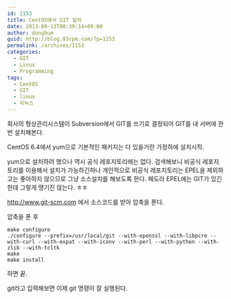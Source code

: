```yaml
---
id: 1153
title: CentOS에서 GIT 설치
date: 2013-09-13T00:39:14+09:00
author: dongbum
guid: http://blog.83rpm.com/?p=1153
permalink: /archives/1153
categories:
  - GIT
  - Linux
  - Programming
tags:
  - CentOS
  - GIT
  - linux
  - 리눅스
---
```

회사의 형상관리시스템이 Subversion에서 GIT를 쓰기로 결정되어 GIT를 내 서버에 한번 설치해본다.

CentOS 6.4에서 yum으로 기본적인 패키지는 다 있을거란 가정하에 설치시작.

yum으로 설치하려 했으나 역시 공식 레포지토리에는 없다. 검색해보니 비공식 레포지토리를 이용해서 설치가 가능하긴하나 개인적으로 비공식 레포지토리는 EPEL을 제외하고는 좋아하지 않으므로 그냥 소스설치를 해보도록 한다. 페도라 EPEL에는 GIT가 있긴한데 그렇게 떙기진 않는다. ㅎㅎ

<http://www.git-scm.com> 에서 소스코드를 받아 압축을 푼다.

압축을 푼 후

```
make configure
./configure --prefix=/usr/local/git --with-openssl --with-libpcre --with-curl --with-expat --with-iconv --with-perl --with-python --with-zlib --with-tcltk
make
make install
```

하면 끝.

git라고 입력해보면 이제 git 명령이 잘 실행된다.
